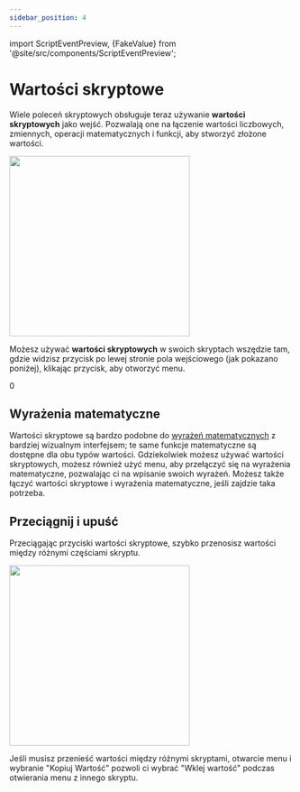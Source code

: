```yaml
---
sidebar_position: 4
---
```


import ScriptEventPreview, {FakeValue} from '@site/src/components/ScriptEventPreview';

# Wartości skryptowe

Wiele poleceń skryptowych obsługuje teraz używanie **wartości skryptowych** jako wejść. Pozwalają one na łączenie wartości liczbowych, zmiennych, operacji matematycznych i funkcji, aby stworzyć złożone wartości.


<div className="drop-shadow margin-bottom"><img src="/img/screenshots/script-values-edit-v4.gif" width="320" className="clip-bottom" /></div>

Możesz używać **wartości skryptowych** w swoich skryptach wszędzie tam, gdzie widzisz przycisk po lewej stronie pola wejściowego (jak pokazano poniżej), klikając przycisk, aby otworzyć menu.

<div style={{maxWidth: 300}}>
    <FakeValue>0</FakeValue>
</div>

## Wyrażenia matematyczne

Wartości skryptowe są bardzo podobne do [wyrażeń matematycznych](/docs/scripting/math-expressions) z bardziej wizualnym interfejsem; te same funkcje matematyczne są dostępne dla obu typów wartości. Gdziekolwiek możesz używać wartości skryptowych, możesz również użyć menu, aby przełączyć się na wyrażenia matematyczne, pozwalając ci na wpisanie swoich wyrażeń. Możesz także łączyć wartości skryptowe i wyrażenia matematyczne, jeśli zajdzie taka potrzeba.


## Przeciągnij i upuść

Przeciągając przyciski wartości skryptowe, szybko przenosisz wartości między różnymi częściami skryptu.

<div className="drop-shadow margin-bottom"><img src="/img/screenshots/script-values-dnd-v4.gif" width="320" className="clip-bottom" /></div>

Jeśli musisz przenieść wartości między różnymi skryptami, otwarcie menu i wybranie "Kopiuj Wartość" pozwoli ci wybrać "Wklej wartość" podczas otwierania menu z innego skryptu.
